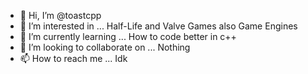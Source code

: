- 👋 Hi, I’m @toastcpp
- 👀 I’m interested in ... Half-Life and Valve Games also Game Engines
- 🌱 I’m currently learning ... How to code better in c++
- 💞️ I’m looking to collaborate on ... Nothing
- 📫 How to reach me ... Idk
